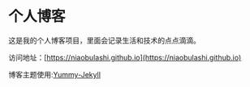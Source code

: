 # 个人博客

这是我的个人博客项目，里面会记录生活和技术的点点滴滴。


访问地址：[https://niaobulashi.github.io](https://niaobulashi.github.io)


博客主题使用:[Yummy-Jekyll](https://github.com/DONGChuan/Yummy-Jekyll)


